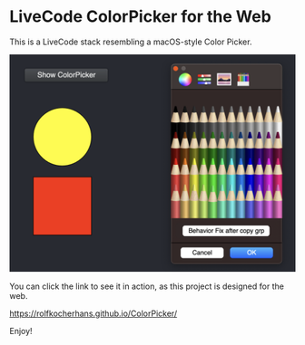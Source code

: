 # LiveCode ColorPicker for the Web

This is a LiveCode stack resembling a macOS-style Color Picker.

![image](https://raw.githubusercontent.com/RolfKocherhans/ColorPicker/refs/heads/main/ColorPicker.png)

You can click the link to see it in action, as this project is designed for the web.

https://rolfkocherhans.github.io/ColorPicker/

Enjoy!
